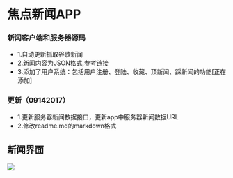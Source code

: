 # 焦点新闻APP
### 新闻客户端和服务器源码
- 1.自动更新抓取谷歌新闻
- 2.新闻内容为JSON格式,参考[链接](http://121.42.138.77:8080/RubenServer/news?type=1)
- 3.添加了用户系统：包括用户注册、登陆、收藏、顶新闻、踩新闻的功能[正在添加]

### 更新（09142017）
- 1.更新服务器新闻数据接口，更新app中服务器新闻数据URL
- 2.修改readme.md的markdown格式

## 新闻界面
![](https://github.com/lixiang0/NewsAPP/blob/master/device-2016-12-20-103804.png)
